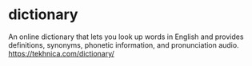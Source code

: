 # dictionary
An online dictionary that lets you look up words in English and provides definitions, synonyms, phonetic information, and pronunciation audio.
https://tekhnica.com/dictionary/
